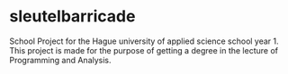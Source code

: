 # sleutelbarricade

School Project for the Hague university of applied science school year 1.
This project is made for the purpose of getting a degree in the lecture of Programming and Analysis.

